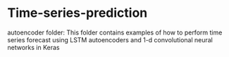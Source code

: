 # Time-series-prediction

autoencoder folder: This folder contains examples of how to perform time series forecast using LSTM autoencoders and 1-d convolutional neural networks in Keras
